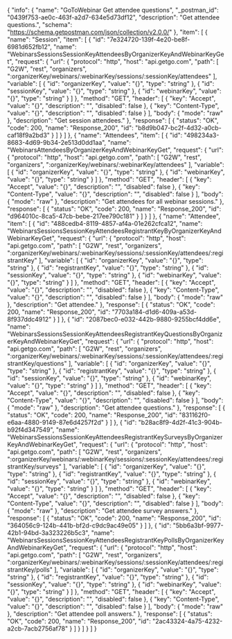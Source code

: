 {
  "info": {
    "name": "GoToWebinar Get attendee questions",
    "_postman_id": "0439f753-ae0c-463f-a2d7-634e5d73df12",
    "description": "Get attendee questions.",
    "schema": "https://schema.getpostman.com/json/collection/v2.0.0/"
  },
  "item": [
    {
      "name": "Session",
      "item": [
        {
          "id": "7e324720-139f-4e20-be8f-6981d652fb12",
          "name": "WebinarsSessionsSessionKeyAttendeesByOrganizerKeyAndWebinarKeyGet",
          "request": {
            "url": {
              "protocol": "http",
              "host": "api.getgo.com",
              "path": [
                "G2W",
                "rest",
                "organizers",
                ":organizerKey/webinars/:webinarKey/sessions/:sessionKey/attendees"
              ],
              "variable": [
                {
                  "id": "organizerKey",
                  "value": "{}",
                  "type": "string"
                },
                {
                  "id": "sessionKey",
                  "value": "{}",
                  "type": "string"
                },
                {
                  "id": "webinarKey",
                  "value": "{}",
                  "type": "string"
                }
              ]
            },
            "method": "GET",
            "header": [
              {
                "key": "Accept",
                "value": "{}",
                "description": "",
                "disabled": false
              },
              {
                "key": "Content-Type",
                "value": "{}",
                "description": "",
                "disabled": false
              }
            ],
            "body": {
              "mode": "raw"
            },
            "description": "Get session attendees."
          },
          "response": [
            {
              "status": "OK",
              "code": 200,
              "name": "Response_200",
              "id": "b8d9b047-bc2f-4d32-a0cb-caf18f9a2bd3"
            }
          ]
        }
      ]
    },
    {
      "name": "Attendees",
      "item": [
        {
          "id": "498234a3-8683-4d69-9b34-2e513d0dd1aa",
          "name": "WebinarsAttendeesByOrganizerKeyAndWebinarKeyGet",
          "request": {
            "url": {
              "protocol": "http",
              "host": "api.getgo.com",
              "path": [
                "G2W",
                "rest",
                "organizers",
                ":organizerKey/webinars/:webinarKey/attendees"
              ],
              "variable": [
                {
                  "id": "organizerKey",
                  "value": "{}",
                  "type": "string"
                },
                {
                  "id": "webinarKey",
                  "value": "{}",
                  "type": "string"
                }
              ]
            },
            "method": "GET",
            "header": [
              {
                "key": "Accept",
                "value": "{}",
                "description": "",
                "disabled": false
              },
              {
                "key": "Content-Type",
                "value": "{}",
                "description": "",
                "disabled": false
              }
            ],
            "body": {
              "mode": "raw"
            },
            "description": "Get attendees for all webinar sessions."
          },
          "response": [
            {
              "status": "OK",
              "code": 200,
              "name": "Response_200",
              "id": "d964010c-8ca5-47cb-bebe-217ee790c181"
            }
          ]
        }
      ]
    },
    {
      "name": "Attendee",
      "item": [
        {
          "id": "488cedb4-8119-4857-af4a-01e262cfca12",
          "name": "WebinarsSessionsSessionKeyAttendeesRegistrantKeyByOrganizerKeyAndWebinarKeyGet",
          "request": {
            "url": {
              "protocol": "http",
              "host": "api.getgo.com",
              "path": [
                "G2W",
                "rest",
                "organizers",
                ":organizerKey/webinars/:webinarKey/sessions/:sessionKey/attendees/:registrantKey"
              ],
              "variable": [
                {
                  "id": "organizerKey",
                  "value": "{}",
                  "type": "string"
                },
                {
                  "id": "registrantKey",
                  "value": "{}",
                  "type": "string"
                },
                {
                  "id": "sessionKey",
                  "value": "{}",
                  "type": "string"
                },
                {
                  "id": "webinarKey",
                  "value": "{}",
                  "type": "string"
                }
              ]
            },
            "method": "GET",
            "header": [
              {
                "key": "Accept",
                "value": "{}",
                "description": "",
                "disabled": false
              },
              {
                "key": "Content-Type",
                "value": "{}",
                "description": "",
                "disabled": false
              }
            ],
            "body": {
              "mode": "raw"
            },
            "description": "Get attendee."
          },
          "response": [
            {
              "status": "OK",
              "code": 200,
              "name": "Response_200",
              "id": "7703a184-d1d6-409a-a53d-8f937ddc4912"
            }
          ]
        },
        {
          "id": "2087bec0-e032-442b-9880-9255bcf4dd6e",
          "name": "WebinarsSessionsSessionKeyAttendeesRegistrantKeyQuestionsByOrganizerKeyAndWebinarKeyGet",
          "request": {
            "url": {
              "protocol": "http",
              "host": "api.getgo.com",
              "path": [
                "G2W",
                "rest",
                "organizers",
                ":organizerKey/webinars/:webinarKey/sessions/:sessionKey/attendees/:registrantKey/questions"
              ],
              "variable": [
                {
                  "id": "organizerKey",
                  "value": "{}",
                  "type": "string"
                },
                {
                  "id": "registrantKey",
                  "value": "{}",
                  "type": "string"
                },
                {
                  "id": "sessionKey",
                  "value": "{}",
                  "type": "string"
                },
                {
                  "id": "webinarKey",
                  "value": "{}",
                  "type": "string"
                }
              ]
            },
            "method": "GET",
            "header": [
              {
                "key": "Accept",
                "value": "{}",
                "description": "",
                "disabled": false
              },
              {
                "key": "Content-Type",
                "value": "{}",
                "description": "",
                "disabled": false
              }
            ],
            "body": {
              "mode": "raw"
            },
            "description": "Get attendee questions."
          },
          "response": [
            {
              "status": "OK",
              "code": 200,
              "name": "Response_200",
              "id": "831162f0-e6aa-4880-9149-87e6d4257f2d"
            }
          ]
        },
        {
          "id": "b28ac8f9-4d2f-41c3-904b-b92f4d347549",
          "name": "WebinarsSessionsSessionKeyAttendeesRegistrantKeySurveysByOrganizerKeyAndWebinarKeyGet",
          "request": {
            "url": {
              "protocol": "http",
              "host": "api.getgo.com",
              "path": [
                "G2W",
                "rest",
                "organizers",
                ":organizerKey/webinars/:webinarKey/sessions/:sessionKey/attendees/:registrantKey/surveys"
              ],
              "variable": [
                {
                  "id": "organizerKey",
                  "value": "{}",
                  "type": "string"
                },
                {
                  "id": "registrantKey",
                  "value": "{}",
                  "type": "string"
                },
                {
                  "id": "sessionKey",
                  "value": "{}",
                  "type": "string"
                },
                {
                  "id": "webinarKey",
                  "value": "{}",
                  "type": "string"
                }
              ]
            },
            "method": "GET",
            "header": [
              {
                "key": "Accept",
                "value": "{}",
                "description": "",
                "disabled": false
              },
              {
                "key": "Content-Type",
                "value": "{}",
                "description": "",
                "disabled": false
              }
            ],
            "body": {
              "mode": "raw"
            },
            "description": "Get attendee survey answers."
          },
          "response": [
            {
              "status": "OK",
              "code": 200,
              "name": "Response_200",
              "id": "364056c9-124b-441b-bf2d-c9dc9ac49e05"
            }
          ]
        },
        {
          "id": "5bb6a3bf-9977-42b1-94bd-3a323226b5c3",
          "name": "WebinarsSessionsSessionKeyAttendeesRegistrantKeyPollsByOrganizerKeyAndWebinarKeyGet",
          "request": {
            "url": {
              "protocol": "http",
              "host": "api.getgo.com",
              "path": [
                "G2W",
                "rest",
                "organizers",
                ":organizerKey/webinars/:webinarKey/sessions/:sessionKey/attendees/:registrantKey/polls"
              ],
              "variable": [
                {
                  "id": "organizerKey",
                  "value": "{}",
                  "type": "string"
                },
                {
                  "id": "registrantKey",
                  "value": "{}",
                  "type": "string"
                },
                {
                  "id": "sessionKey",
                  "value": "{}",
                  "type": "string"
                },
                {
                  "id": "webinarKey",
                  "value": "{}",
                  "type": "string"
                }
              ]
            },
            "method": "GET",
            "header": [
              {
                "key": "Accept",
                "value": "{}",
                "description": "",
                "disabled": false
              },
              {
                "key": "Content-Type",
                "value": "{}",
                "description": "",
                "disabled": false
              }
            ],
            "body": {
              "mode": "raw"
            },
            "description": "Get attendee poll answers."
          },
          "response": [
            {
              "status": "OK",
              "code": 200,
              "name": "Response_200",
              "id": "2ac43324-4a75-4232-a2cb-7acb2756af78"
            }
          ]
        }
      ]
    }
  ]
}